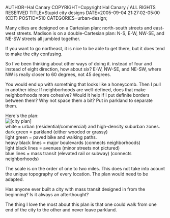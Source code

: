 AUTHOR=Hal Canary
COPYRIGHT=Copyright Hal Canary / ALL RIGHTS RESERVED
TITLE=Stupid city designs
DATE=2005-09-04 21:27:02-05:00 (CDT)
POSTID=510
CATEGORIES=urban-design;

Many cities are designed on a Cartesian plan: north-south streets and east-west streets. Madison is on a double-Cartesian plan: N-S, E-W, NW-SE, and NE-SW streets all jumbled together.

If you want to go northeast, it is nice to be able to get there, but it does tend to make the city confusing.

So I've been thinking about other ways of doing it. instead of four and instead of eight direction, how about six? E-W, NW-SE, and NE-SW, where NW is really closer to 60 degrees, not 45 degrees.

You would end up with something that looks like a honeycomb. Then I pull in another idea: If neighborhoods are well-defined, does that make neighborhoods more cohesive? Would it help if I put definite borders between them? Why not space them a bit? Put in parkland to separate them.

Here's the plan:  
![[city plan]](https://halcanary.org/images/city-grid-2c.png)  
white = urban (residential/commercial) and high-density suburban zones.  
dark green = parkland (either wooded or grassy)  
light green = paved bike and walking paths.  
heavy black lines = major boulevards (connects neighborhoods)  
light black lines = avenues (minor streets not pictured)  
blue lines = mass transit (elevated rail or subway) (connects neighborhoods)

The scale is on the order of one to two miles. This does not take into acount the unique topography of every location. The plan would need to be adapted.

Has anyone ever built a city with mass transit designed in from the beginning? Is it always an afterthought?

The thing I love the most about this plan is that one could walk from one end of the city to the other and never leave parkland.
